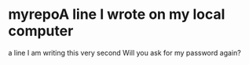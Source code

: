 # myrepoA line I wrote on my local computer
a line I am writing this very second
Will you ask for my password again?
